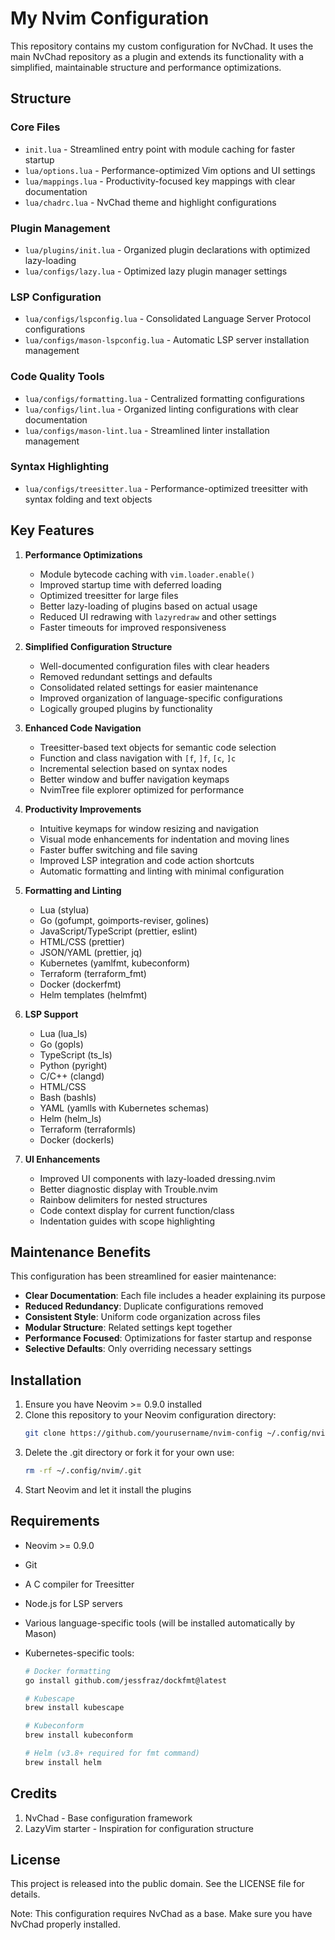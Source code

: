 # My Nvim Configuration

This repository contains my custom configuration for NvChad. It uses the main NvChad repository as a plugin and extends its functionality with a simplified, maintainable structure and performance optimizations.

## Structure

### Core Files

- `init.lua` - Streamlined entry point with module caching for faster startup
- `lua/options.lua` - Performance-optimized Vim options and UI settings
- `lua/mappings.lua` - Productivity-focused key mappings with clear documentation
- `lua/chadrc.lua` - NvChad theme and highlight configurations

### Plugin Management

- `lua/plugins/init.lua` - Organized plugin declarations with optimized lazy-loading
- `lua/configs/lazy.lua` - Optimized lazy plugin manager settings

### LSP Configuration

- `lua/configs/lspconfig.lua` - Consolidated Language Server Protocol configurations
- `lua/configs/mason-lspconfig.lua` - Automatic LSP server installation management

### Code Quality Tools

- `lua/configs/formatting.lua` - Centralized formatting configurations
- `lua/configs/lint.lua` - Organized linting configurations with clear documentation
- `lua/configs/mason-lint.lua` - Streamlined linter installation management

### Syntax Highlighting

- `lua/configs/treesitter.lua` - Performance-optimized treesitter with syntax folding and text objects

## Key Features

1. **Performance Optimizations**

   - Module bytecode caching with `vim.loader.enable()`
   - Improved startup time with deferred loading
   - Optimized treesitter for large files
   - Better lazy-loading of plugins based on actual usage
   - Reduced UI redrawing with `lazyredraw` and other settings
   - Faster timeouts for improved responsiveness

2. **Simplified Configuration Structure**

   - Well-documented configuration files with clear headers
   - Removed redundant settings and defaults
   - Consolidated related settings for easier maintenance
   - Improved organization of language-specific configurations
   - Logically grouped plugins by functionality

3. **Enhanced Code Navigation**

   - Treesitter-based text objects for semantic code selection
   - Function and class navigation with `[f`, `]f`, `[c`, `]c`
   - Incremental selection based on syntax nodes
   - Better window and buffer navigation keymaps
   - NvimTree file explorer optimized for performance

4. **Productivity Improvements**

   - Intuitive keymaps for window resizing and navigation
   - Visual mode enhancements for indentation and moving lines
   - Faster buffer switching and file saving
   - Improved LSP integration and code action shortcuts
   - Automatic formatting and linting with minimal configuration

5. **Formatting and Linting**

   - Lua (stylua)
   - Go (gofumpt, goimports-reviser, golines)
   - JavaScript/TypeScript (prettier, eslint)
   - HTML/CSS (prettier)
   - JSON/YAML (prettier, jq)
   - Kubernetes (yamlfmt, kubeconform)
   - Terraform (terraform_fmt)
   - Docker (dockerfmt)
   - Helm templates (helmfmt)

6. **LSP Support**

   - Lua (lua_ls)
   - Go (gopls)
   - TypeScript (ts_ls)
   - Python (pyright)
   - C/C++ (clangd)
   - HTML/CSS
   - Bash (bashls)
   - YAML (yamlls with Kubernetes schemas)
   - Helm (helm_ls)
   - Terraform (terraformls)
   - Docker (dockerls)

7. **UI Enhancements**
   - Improved UI components with lazy-loaded dressing.nvim
   - Better diagnostic display with Trouble.nvim
   - Rainbow delimiters for nested structures
   - Code context display for current function/class
   - Indentation guides with scope highlighting

## Maintenance Benefits

This configuration has been streamlined for easier maintenance:

- **Clear Documentation**: Each file includes a header explaining its purpose
- **Reduced Redundancy**: Duplicate configurations removed
- **Consistent Style**: Uniform code organization across files
- **Modular Structure**: Related settings kept together
- **Performance Focused**: Optimizations for faster startup and response
- **Selective Defaults**: Only overriding necessary settings

## Installation

1. Ensure you have Neovim >= 0.9.0 installed
2. Clone this repository to your Neovim configuration directory:
   ```bash
   git clone https://github.com/yourusername/nvim-config ~/.config/nvim
   ```
3. Delete the .git directory or fork it for your own use:
   ```bash
   rm -rf ~/.config/nvim/.git
   ```
4. Start Neovim and let it install the plugins

## Requirements

- Neovim >= 0.9.0
- Git
- A C compiler for Treesitter
- Node.js for LSP servers
- Various language-specific tools (will be installed automatically by Mason)
- Kubernetes-specific tools:

  ```bash
  # Docker formatting
  go install github.com/jessfraz/dockfmt@latest

  # Kubescape
  brew install kubescape

  # Kubeconform
  brew install kubeconform

  # Helm (v3.8+ required for fmt command)
  brew install helm
  ```

## Credits

1. NvChad - Base configuration framework
2. LazyVim starter - Inspiration for configuration structure

## License

This project is released into the public domain. See the LICENSE file for details.

Note: This configuration requires NvChad as a base. Make sure you have NvChad properly installed.
